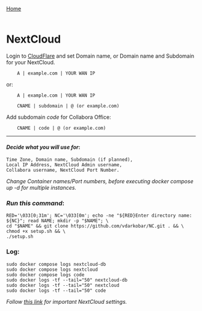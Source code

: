 <p align="left">
  <a href="https://github.com/vdarkobar/Home-Cloud#self-hosted-cloud">Home</a>
  <br><br>
</p> 
  
# NextCloud 
  
Login to <a href="https://dash.cloudflare.com/">CloudFlare</a> and set Domain name, or Domain name and Subdomain for your NextCloud.
```
    A | example.com | YOUR WAN IP
```
or:
```
    A | example.com | YOUR WAN IP
```
```
    CNAME | subdomain | @ (or example.com)
```
Add subdomain *code* for Collabora Office:
```
    CNAME | code | @ (or example.com)
```
  
---
  
#### *Decide what you will use for*:
```
Time Zone, Domain name, Subdomain (if planned),
Local IP Address, NextCloud Admin username,
Collabora username, NextCloud Port Number.
```
  
  
*Change Container names/Port numbers, before executing docker compose up -d for multiple instances.*  
  
  
### *Run this command*:
```
RED='\033[0;31m'; NC='\033[0m'; echo -ne "${RED}Enter directory name: ${NC}"; read NAME; mkdir -p "$NAME"; \
cd "$NAME" && git clone https://github.com/vdarkobar/NC.git . && \
chmod +x setup.sh && \
./setup.sh
```
  
### Log:
```
sudo docker compose logs nextcloud-db
sudo docker compose logs nextcloud
sudo docker compose logs code
sudo docker logs -tf --tail="50" nextcloud-db
sudo docker logs -tf --tail="50" nextcloud
sudo docker logs -tf --tail="50" code
``` 
  
*Follow <i><a href="https://github.com/vdarkobar/home-cloud/blob/main/shared/NC%20Additional%20Settings.md">this link</a></i> for important NextCloud settings.*

